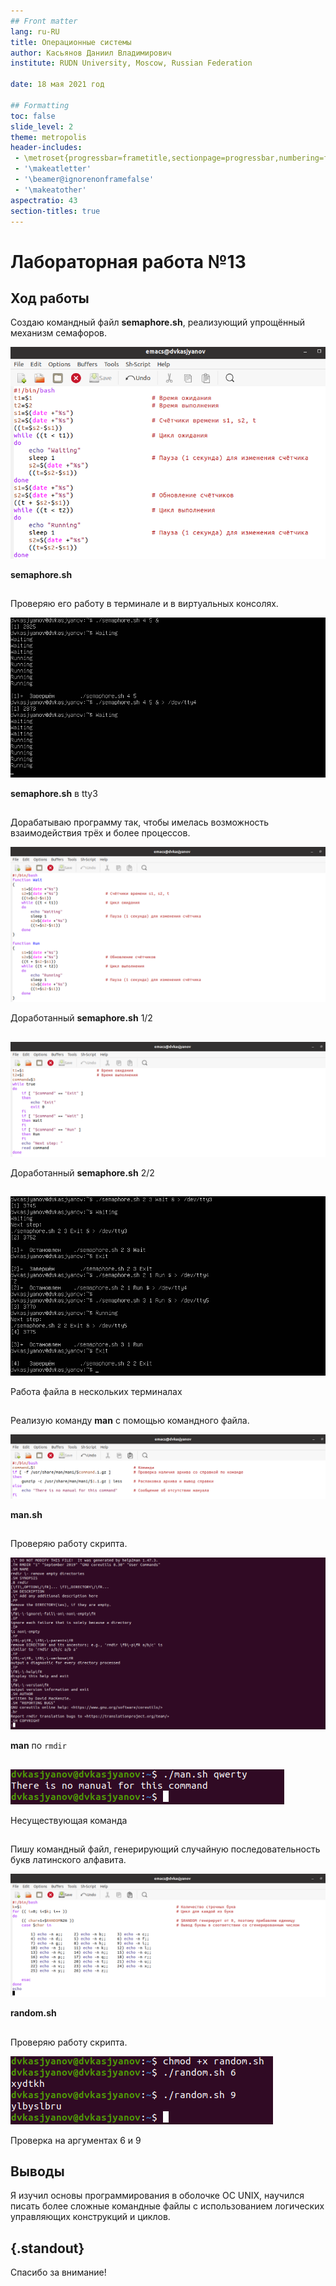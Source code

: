 ```yaml
---
## Front matter
lang: ru-RU
title: Операционные системы 
author: Касьянов Даниил Владимирович
institute: RUDN University, Moscow, Russian Federation

date: 18 мая 2021 год

## Formatting
toc: false
slide_level: 2
theme: metropolis
header-includes: 
 - \metroset{progressbar=frametitle,sectionpage=progressbar,numbering=fraction}
 - '\makeatletter'
 - '\beamer@ignorenonframefalse'
 - '\makeatother'
aspectratio: 43
section-titles: true
---
```


# Лабораторная работа №13

## Ход работы

Создаю командный файл **semaphore.sh**, реализующий упрощённый механизм семафоров.

![](image13/2.png)

**semaphore.sh**

##

Проверяю его работу в терминале и в виртуальных консолях.

![](image13/4.png)

**semaphore.sh** в tty3

##

Дорабатываю программу так, чтобы имелась возможность взаимодействия трёх и более процессов.

![](image13/6.png)

Доработанный **semaphore.sh** 1/2

##

![](image13/7.png)

Доработанный **semaphore.sh** 2/2

##

![](image13/8.png)

Работа файла в нескольких терминалах

##

Реализую команду **man** с помощью командного файла.

![](image13/14.png)

**man.sh**

##

Проверяю работу скрипта.

![](image13/16.png)

**man** по `rmdir`

##

![](image13/17.png)

Несуществующая команда

##

Пишу командный файл, генерирующий случайную последовательность букв латинского алфавита.

![](image13/19.png)

**random.sh**

##

Проверяю работу скрипта.

![](image13/20.png)

Проверка на аргументах 6 и 9

## Выводы

Я изучил основы программирования в оболочке ОС UNIX, научился писать более сложные командные файлы с использованием логических управляющих конструкций и циклов.


## {.standout}

Спасибо за внимание!
